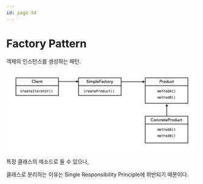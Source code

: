 ```yaml
---
id: page-54
---
```

# Factory Pattern

객체의 인스턴스를 생성하는 패턴.

![uml-factory](../$images/dp-factory.png)

특정 클래스의 메소드로 둘 수 있으나,

클래스로 분리하는 이유는 Single Responsibility Principle에 위반되기 때문이다.
